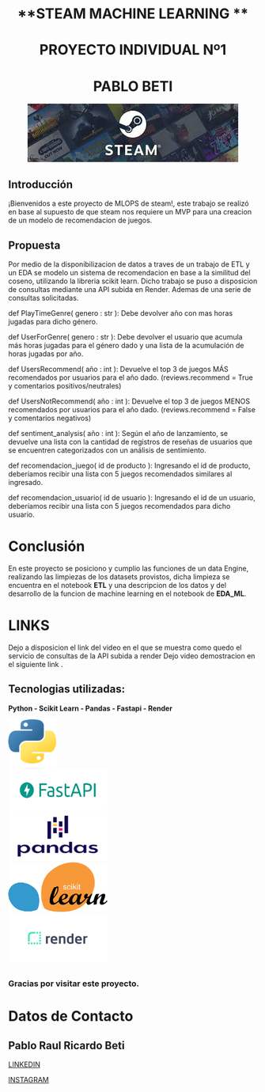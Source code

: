 # <h1 align=center> **STEAM MACHINE LEARNING ** </h1>
# <h1 align=center> **PROYECTO INDIVIDUAL Nº1** </h1>
# <h1 align=center> **PABLO BETI** </h1>

<p align="center">
  <img src="src/STEAM1.JFIF">
</p>

## Introducción

¡Bienvenidos a este proyecto de MLOPS de steam!, este trabajo se realizó en base al supuesto de que steam nos requiere un MVP para una creacion de un modelo de recomendacion de juegos. 

## Propuesta
Por medio de la disponibilizacion de datos a traves de un trabajo de ETL y un EDA se modelo un sistema de recomendacion en base a la similitud del coseno, utilizando la libreria scikit learn.
Dicho trabajo se puso a disposicion de consultas mediante una API subida en Render. Ademas de una serie de consultas solicitadas.

def PlayTimeGenre( genero : str ): Debe devolver año con mas horas jugadas para dicho género.

def UserForGenre( genero : str ): Debe devolver el usuario que acumula más horas jugadas para el género dado y una lista de la acumulación de horas jugadas por año.

def UsersRecommend( año : int ): Devuelve el top 3 de juegos MÁS recomendados por usuarios para el año dado. (reviews.recommend = True y comentarios positivos/neutrales)

def UsersNotRecommend( año : int ): Devuelve el top 3 de juegos MENOS recomendados por usuarios para el año dado. (reviews.recommend = False y comentarios negativos)

def sentiment_analysis( año : int ): Según el año de lanzamiento, se devuelve una lista con la cantidad de registros de reseñas de usuarios que se encuentren categorizados con un análisis de sentimiento.

def recomendacion_juego( id de producto ): Ingresando el id de producto, deberíamos recibir una lista con 5 juegos recomendados similares al ingresado.

def recomendacion_usuario( id de usuario ): Ingresando el id de un usuario, deberíamos recibir una lista con 5 juegos recomendados para dicho usuario.

# Conclusión

En este proyecto se posiciono y cumplio las funciones de un data Engine, realizando las limpiezas de los datasets provistos, dicha limpieza se encuentra en el notebook **ETL** y una descripcion de los datos y del desarrollo de la funcion de machine learning en el notebook de **EDA_ML**.

# LINKS
Dejo a disposicion el link del video en el que se muestra como quedo el servicio de consultas de la API subida a render 
Dejo video demostracion en el siguiente link .



## Tecnologias utilizadas:
**Python - Scikit Learn - Pandas - Fastapi - Render** 

<body>
  <div class="logo-container">
    <img class="logo" src="src/Python-logo-notext.svg.png" width="100" height="100">
  </div>
    <div class="logo-container">
    <img class="logo" src="src/fastapi.png" width="200" height="80">
  </div>
  <div class="logo-container">
    <img class="logo" src="src/pandas.png" width="200" height="100">
  </div>
  <div class="logo-container">
    <img class="logo" src="src/scikit.png" width="200" height="100">
  </div>
    <div class="logo-container">
    <img class="logo" src="src/render.png" width="200" height="100">
  </div>

</body>

##
### Gracias por visitar este proyecto.
##

# Datos de Contacto

## Pablo Raul Ricardo Beti
[LINKEDIN](https://www.linkedin.com/in/pablo-beti-714007265/)

[INSTAGRAM](https://www.instagram.com/pablo_beti/)

##

##